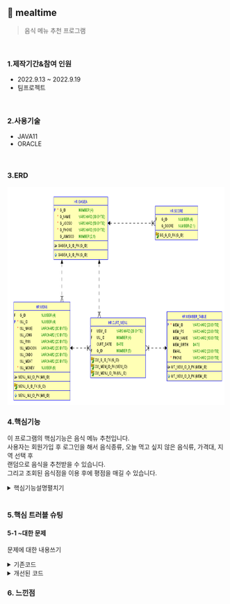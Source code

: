 ## :pushpin: mealtime
>음식 메뉴 추천 프로그램 


</br>

### 1.제작기간&참여 인원
* 2022.9.13 ~ 2022.9.19   
* 팀프로젝트

</br>

### 2.사용기술
* JAVA11   
* ORACLE

</br>

### 3.ERD
<img src="./ERD.png" width="500" height="500">

</br>

### 4.핵심기능
이 프로그램의 핵심기능은 음식 메뉴 추천입니다.    
사용자는 회원가입 후 로그인을 해서 음식종류, 오늘 먹고 싶지 않은 음식류, 가격대, 지역 선택 후          
랜덤으로 음식을 추천받을 수 있습니다.          
그리고 조회된 음식점을 이용 후에 평점을 매길 수 있습니다.         
   
<details>
<summary>핵심기능설명펼치기</summary>   
   
#### 4-1. 전체흐름     
   
</br>     
   
<img src="./프로그램구조.PNG" width="500" height="500">
   
#### 4-2. 사용자 입력   
* 로그인 📍[코드확인](https://github.com/Seoha95/mealtime/blob/main/src/mealtime/Login.java#:~:text=Blame-,package%20mealtime%3B,%7D,-Give%20feedback)   
   * 로그인시에 아이디와 비밀번호를 사용자가 입력해야합니다.      
   * 아이디나 비밀번호가 비어있을 경우 안내문구가 나타냅니다.   
* 회원가입 📍[코드확인](https://github.com/Seoha95/mealtime/blob/main/src/mealtime/SignUp.java#:~:text=Blame-,package%20mealtime%3B,%7D,-Give%20feedback)    
   * 회원가입시에 아이디, 비밀번호, 비밀번호확인, 생일, 이름, 이메일, 핸드폰번호를 입력해야합니다.    
   * 비밀번호와 비밀번호확인 텍스트필드 내용이 같을 때 회원가입을 할 수 있도록 했습니다.   
   
#### 4-3. 사용자 선택
 * 음식종류 선택 📍[코드확인](https://github.com/Seoha95/mealtime/blob/main/src/mealtime/MenuRecommend.java#:~:text=Blame-,package%20mealtime%3B,%7D,-Give%20feedback)   
    * 한식, 중식, 양식, 일식 중에서 사용자가 음식종류를 선택할 수 있습니다.    
 * 오늘 먹고 싶지 않은 음식류 선택 📍[코드확인](https://github.com/Seoha95/mealtime/blob/main/src/mealtime/NotPreferred.java#:~:text=Blame-,package%20mealtime%3B,%7D,-Give%20feedback)
    * 면과 밥, 매운 음식과 안 매운 음식, 차가운 음식과 뜨거운 음식 중에서 선택을 할 수 있습니다.   
 * 가격대 선택 📍[코드확인](https://github.com/Seoha95/mealtime/blob/main/src/mealtime/Price.java#:~:text=Blame-,package%20mealtime%3B,%7D,-Give%20feedback)   
    * 가격대 별로 사용자가 선택할 수 있습니다.     
 * 지역 선택 📍[코드확인](https://github.com/Seoha95/mealtime/blob/main/src/mealtime/Location.java#:~:text=Blame-,package%20mealtime%3B,%7D,-Give%20feedback)   
    * 원하는 지역을 사용자가 선택할 수 있습니다.     
 * 사용자가 평점체크 📍[코드확인](https://github.com/Seoha95/mealtime/blob/main/src/mealtime/Grade.java#:~:text=Blame-,package%20mealtime%3B,%7D,-Give%20feedback) 
    * 사용자가 추천 음식점 이용 후 평점을 매길 수 있습니다.  
      
#### 4-4. 랜덤 음식 추천
 * 사용자가 선택사항 체크 후 랜덤 음식 추천 📍[코드확인](https://github.com/Seoha95/mealtime/blob/main/src/mealtime/TodayMenu.java#:~:text=Blame-,package%20mealtime%3B,%7D,-Give%20feedback)
    * 사용자가 선택한 조건 안에서 랜덤으로 메뉴 추천을 해줍니다.     
</details>   

</br>

### 5.핵심 트러블 슈팅   
   
#### 5-1 ~대한 문제 
문제에 대한 내용쓰기

<details>   
<summary>기존코드</summary>  
      
```

```   
</details>    

<details>   
<summary>개선된 코드</summary>  
      
```

```   
</details>    

### 6. 느낀점



